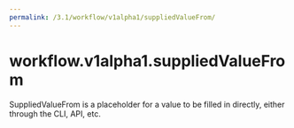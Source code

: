 ```yaml
---
permalink: /3.1/workflow/v1alpha1/suppliedValueFrom/
---
```


# workflow.v1alpha1.suppliedValueFrom

SuppliedValueFrom is a placeholder for a value to be filled in directly, either through the CLI, API, etc.